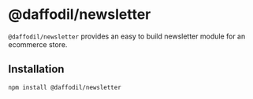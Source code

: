 # @daffodil/newsletter

`@daffodil/newsletter` provides an easy to build newsletter module for an ecommerce store.

## Installation

```
npm install @daffodil/newsletter
```